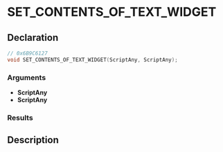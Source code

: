 # SET_CONTENTS_OF_TEXT_WIDGET

## Declaration
```cpp
// 0x6B9C6127
void SET_CONTENTS_OF_TEXT_WIDGET(ScriptAny, ScriptAny);
```

### Arguments
- **ScriptAny**
- **ScriptAny**

### Results

## Description
